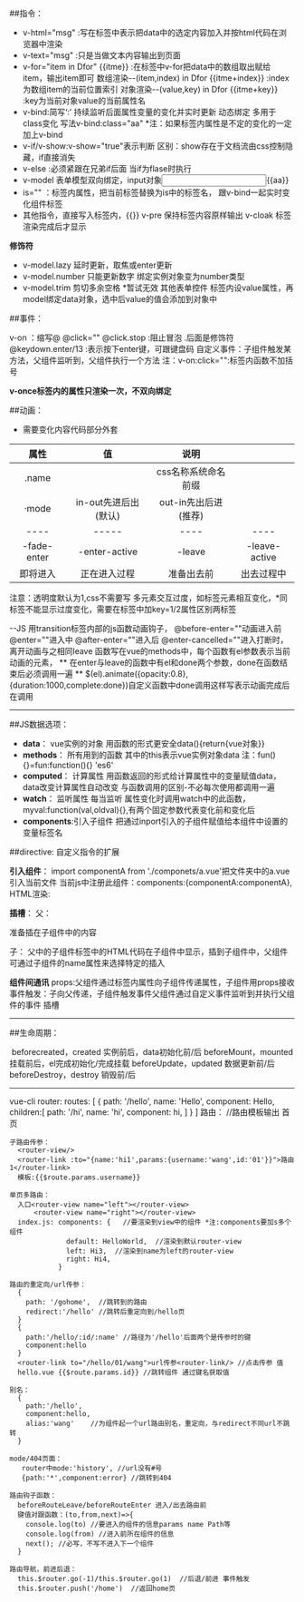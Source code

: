 ##指令：

- v-html="msg"  :写在标签中表示把data中的选定内容加入并按html代码在浏览器中渲染
- v-text="msg"  :只是当做文本内容输出到页面
- v-for="item in Dfor" {{itme}}   :在标签中v-for把data中的数组取出赋给item，输出item即可
  数组渲染--(item,index) in Dfor {{itme+index}} :index为数组item的当前位置索引
  对象渲染--(value,key) in Dfor {{itme+key}}  :key为当前对象value的当前属性名
- v-bind:简写‘:’ 持续监听后面属性变量的变化并实时更新  动态绑定 多用于class变化    写法v-bind:class="aa"
  *注：如果标签内属性是不定的变化的一定加上v-bind
- v-if/v-show:v-show="true"表示判断 区别：show存在于文档流由css控制隐藏，if直接消失
- v-else  :必须紧跟在兄弟if后面  当if为flase时执行
- v-model   表单模型双向绑定，input对象<input v-model="aa">{{aa}}</input>
- is="" ：标签内属性，把当前标签替换为is中的标签名， 跟v-bind一起实时变化组件标签
- 其他指令，直接写入标签内，{{}}
    v-pre   保持标签内容原样输出
    v-cloak 标签渲染完成后才显示

**修饰符**

-  v-model.lazy 延时更新，取焦或enter更新
-  v-model.number 只能更新数字  绑定实例对象变为number类型
- v-model.trim   剪切多余空格  *暂试无效
  其他表单控件 标签内设value属性，再model绑定data对象，选中后value的值会添加到对象中

##事件：

  v-on  ：缩写@  @click=""
  @click.stop   :阻止冒泡 .后面是修饰符
  @keydown.enter/13   :表示按下enter键，可跟键盘码
  自定义事件：子组件触发某方法，父组件监听到，父组件执行一个方法
  注：v-on:click="":标签内函数不加括号

**v-once标签内的属性只渲染一次，不双向绑定**

##动画：

- 需要变化内容代码部分外套<transition name="fade"></transition>

|    属性     |          值          |         说明         |               |
| :---------: | :------------------: | :------------------: | :-----------: |
|    .name    |                      | css名称系统命名前缀  |               |
|    ·mode    | in-out先进后出(默认) | out-in先出后进(推荐) |               |
|    ----     |        -----         |         ----         |     ----      |
| -fade-enter |    -enter-active     |        -leave        | -leave-active |
|  即将进入   |     正在进入过程     |      准备出去前      |  出去过程中   |

  注意：透明度默认为1,css不需要写
       多元素交互过度，如标签元素相互变化，*同标签不能显示过度变化，需要在标签中加key=1/2属性区别两标签

--JS  用transition标签内部的js函数动画钩子，
        @before-enter=""动画进入前
        @enter=""进入中
        @after-enter=""进入后
        @enter-cancelled=""进入打断时，离开动画与之相同leave
      函数写在vue的methods中，每个函数有el参数表示当前动画的元素，
      ** 在enter与leave的函数中有el和done两个参数，done在函数结束后必须调用一遍
      ** $(el).animate({opacity:0.8},{duration:1000,complete:done})自定义函数中done调用这样写表示动画完成后在调用



-------------------------------------------------------------------------------------------------
##JS数据选项：

- **data**：     vue实例的对象 用函数的形式更安全data(){return{vue对象}}
- **methods**：  所有用到的函数  其中的this表示vue实例对象data  注：fun(){}=fun:function(){} 'es6'
- **computed**： 计算属性  用函数返回的形式给计算属性中的变量赋值data，data改变计算属性自动改变
                     与函数调用的区别-不必每次使用都调用一遍
- **watch**：    监听属性  每当监听
                   属性变化时调用watch中的此函数，myval:function(val,oldval){},有两个固定参数代表变化前和变化后
- **components**:引入子组件  把通过inport引入的子组件赋值给本组件中设置的变量标签名

##directive:  自定义指令的扩展


**引入组件**：
  import componentA from './componets/a.vue'把文件夹中的a.vue引入当前文件
  当前js中注册此组件：components:{componentA:componentA},
  HTML渲染:<componentA></componentA>

**插槽**：
  父：<componentA><p slot="hearder">准备插在子组件中的内容</p></componentA>
  子：<slot name="hearder"></slot>
  父中的子组件标签中的HTML代码在子组件中显示，插到子组件中，父组件可通过子组件的name属性来选择特定的插入

**组件间通讯**
  props:父组件通过标签内属性向子组件传递属性，子组件用props接收
  事件触发：子向父传递，子组件触发事件父组件通过自定义事件监听到并执行父组件的事件
  插槽

-----------------------------------------------------------------------------------------------

##生命周期：

​    beforecreated，created   实例前后，data初始化前/后
    beforeMount，mounted     挂载前后，el完成初始化/完成挂载
    beforeUpdate，updated    数据更新前/后
    beforeDestroy，destroy   销毁前/后

-----------------------------------------------------------------------------------------------


vue-cli router:
 routes: [
    {
      path: '/hello',
      name: 'Hello',
      component: Hello,
      children:[
        path: '/hi',
        name: 'hi',
        component: hi,
      ]
    }
 ]
    路由：
      <router-view/>  //路由模板输出
      <router-link to="/hello">首页</router-link>

    子路由传参：
      <router-view/> 
      <router-link :to="{name:'hi1',params:{username:'wang',id:'01'}}">路由1</router-link>
      模板:{{$route.params.username}}
    
    单页多路由： 
      入口<router-view name="left"></router-view>
          <router-view name="right"></router-view>
      index.js: components: {   //要渲染到view中的组件 *注:components要加s多个组件
                  default: HelloWorld,  //渲染到默认router-view
                  left: Hi3,  //渲染到name为left的router-view
                  right: Hi4,
                }
    
    路由的重定向/url传参：
      {
        path: '/gohome',  //跳转到的路由
        redirect:'/hello' //跳转后重定向到/hello页
      }
      {
        path:'/hello/:id/:name' //路径为'/hello'后面两个是传参时的键
        component:hello 
      }
      <router-link to="/hello/01/wang">url传参<router-link/> //点击传参 值
      hello.vue {{$route.params.id}} //跳转组件 通过键名获取值
    
    别名：
      {
        path:'/hello',
        component:hello,
        alias:'wang'    //为组件起一个url路由别名，重定向，与redirect不同url不跳转
      }  
    
    mode/404页面：
       router中mode:'history', //url没有#号
       {path:'*',component:error} //跳转到404
    
    路由钩子函数：
      beforeRouteLeave/beforeRouteEnter 进入/出去路由前
      键值对跟函数：(to,from,next)=>{
        console.log(to) //要进入的组件的信息params name Path等
        console.log(from) //进入前所在组件的信息
        next(); //必写，不写不进入下一个组件
      }
    
    路由导航，前进后退：
      this.$router.go(-1)/this.$router.go(1)  //后退/前进 事件触发
      this.$router.push('/home')  //返回home页































